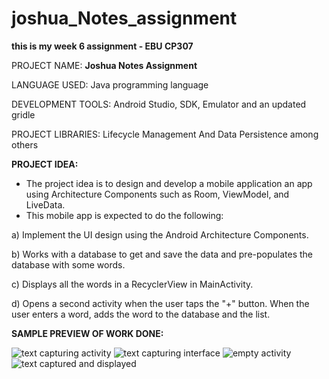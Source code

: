 # joshua_Notes_assignment
**this is my week 6 assignment - EBU CP307**

PROJECT NAME: **Joshua Notes Assignment**

LANGUAGE USED: Java programming language

DEVELOPMENT TOOLS: Android Studio, SDK, Emulator and an updated gridle

PROJECT LIBRARIES: Lifecycle Management And Data Persistence among others

**PROJECT IDEA:**
-	The project idea is to design and develop a mobile application an app using Architecture Components such as Room, ViewModel, and LiveData.
-	This mobile app is expected to do the following:

a)	Implement the UI design using the Android Architecture Components.

b)	Works with a database to get and save the data and pre-populates the database with some words.

c)	Displays all the words in a RecyclerView in MainActivity.

d)	Opens a second activity when the user taps the "+" button. 
When the user enters a word, adds the word to the database and the list.


**SAMPLE PREVIEW OF WORK DONE:** 


![text capturing activity](https://user-images.githubusercontent.com/100761946/206103002-359523a8-e836-4b51-97fa-77b252e89ca9.jpeg)
![text capturing interface](https://user-images.githubusercontent.com/100761946/206103007-f7d1af60-d111-4314-bc22-6afd3071fbd9.jpeg)
![empty activity](https://user-images.githubusercontent.com/100761946/206103010-c5b4c3de-bafd-4c83-a833-e9e527971280.jpeg)
![text captured and displayed](https://user-images.githubusercontent.com/100761946/206103014-ebdd8c4a-d50a-4b62-8ba9-2b4ac68d50f3.jpeg)
